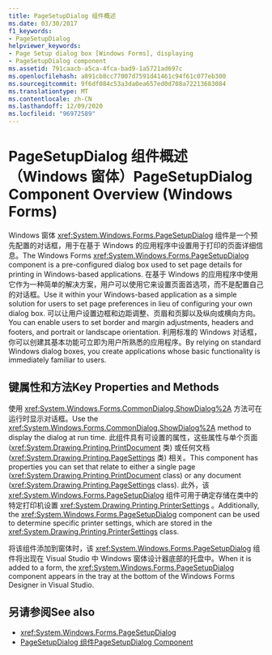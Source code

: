 ```yaml
---
title: PageSetupDialog 组件概述
ms.date: 03/30/2017
f1_keywords:
- PageSetupDialog
helpviewer_keywords:
- Page Setup dialog box [Windows Forms], displaying
- PageSetupDialog component
ms.assetid: 791caacb-a5ca-4fca-bad9-1a5721ad697c
ms.openlocfilehash: a891cb8cc77007d7591d41461c94f61c077eb300
ms.sourcegitcommit: 9f6df084c53a3da0ea657ed0d708a72213683084
ms.translationtype: MT
ms.contentlocale: zh-CN
ms.lasthandoff: 12/09/2020
ms.locfileid: "96972589"
---
```

# <a name="pagesetupdialog-component-overview-windows-forms"></a><span data-ttu-id="23817-102">PageSetupDialog 组件概述（Windows 窗体）</span><span class="sxs-lookup"><span data-stu-id="23817-102">PageSetupDialog Component Overview (Windows Forms)</span></span>

<span data-ttu-id="23817-103">Windows 窗体 <xref:System.Windows.Forms.PageSetupDialog> 组件是一个预先配置的对话框，用于在基于 Windows 的应用程序中设置用于打印的页面详细信息。</span><span class="sxs-lookup"><span data-stu-id="23817-103">The Windows Forms <xref:System.Windows.Forms.PageSetupDialog> component is a pre-configured dialog box used to set page details for printing in Windows-based applications.</span></span> <span data-ttu-id="23817-104">在基于 Windows 的应用程序中使用它作为一种简单的解决方案，用户可以使用它来设置页面首选项，而不是配置自己的对话框。</span><span class="sxs-lookup"><span data-stu-id="23817-104">Use it within your Windows-based application as a simple solution for users to set page preferences in lieu of configuring your own dialog box.</span></span> <span data-ttu-id="23817-105">可以让用户设置边框和边距调整、页眉和页脚以及纵向或横向方向。</span><span class="sxs-lookup"><span data-stu-id="23817-105">You can enable users to set border and margin adjustments, headers and footers, and portrait or landscape orientation.</span></span> <span data-ttu-id="23817-106">利用标准的 Windows 对话框，你可以创建其基本功能可立即为用户所熟悉的应用程序。</span><span class="sxs-lookup"><span data-stu-id="23817-106">By relying on standard Windows dialog boxes, you create applications whose basic functionality is immediately familiar to users.</span></span>

## <a name="key-properties-and-methods"></a><span data-ttu-id="23817-107">键属性和方法</span><span class="sxs-lookup"><span data-stu-id="23817-107">Key Properties and Methods</span></span>

<span data-ttu-id="23817-108">使用 <xref:System.Windows.Forms.CommonDialog.ShowDialog%2A> 方法可在运行时显示对话框。</span><span class="sxs-lookup"><span data-stu-id="23817-108">Use the <xref:System.Windows.Forms.CommonDialog.ShowDialog%2A> method to display the dialog at run time.</span></span> <span data-ttu-id="23817-109">此组件具有可设置的属性，这些属性与单个页面 (<xref:System.Drawing.Printing.PrintDocument> 类) 或任何文档 (<xref:System.Drawing.Printing.PageSettings> 类) 相关。</span><span class="sxs-lookup"><span data-stu-id="23817-109">This component has properties you can set that relate to either a single page (<xref:System.Drawing.Printing.PrintDocument> class) or any document (<xref:System.Drawing.Printing.PageSettings> class).</span></span> <span data-ttu-id="23817-110">此外，该 <xref:System.Windows.Forms.PageSetupDialog> 组件可用于确定存储在类中的特定打印机设置 <xref:System.Drawing.Printing.PrinterSettings> 。</span><span class="sxs-lookup"><span data-stu-id="23817-110">Additionally, the <xref:System.Windows.Forms.PageSetupDialog> component can be used to determine specific printer settings, which are stored in the <xref:System.Drawing.Printing.PrinterSettings> class.</span></span>

<span data-ttu-id="23817-111">将该组件添加到窗体时，该 <xref:System.Windows.Forms.PageSetupDialog> 组件将出现在 Visual Studio 中 Windows 窗体设计器底部的托盘中。</span><span class="sxs-lookup"><span data-stu-id="23817-111">When it is added to a form, the <xref:System.Windows.Forms.PageSetupDialog> component appears in the tray at the bottom of the Windows Forms Designer in Visual Studio.</span></span>

## <a name="see-also"></a><span data-ttu-id="23817-112">另请参阅</span><span class="sxs-lookup"><span data-stu-id="23817-112">See also</span></span>

- <xref:System.Windows.Forms.PageSetupDialog>
- [<span data-ttu-id="23817-113">PageSetupDialog 组件</span><span class="sxs-lookup"><span data-stu-id="23817-113">PageSetupDialog Component</span></span>](pagesetupdialog-component-windows-forms.md)

